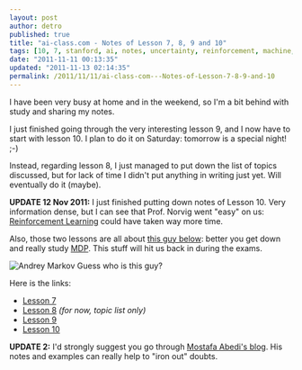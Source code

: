 ```yaml
---
layout: post
author: detro
published: true
title: "ai-class.com - Notes of Lesson 7, 8, 9 and 10"
tags: [10, 7, stanford, ai, notes, uncertainty, reinforcement, machine, planning, learning, logic, 9, 8, mdp, class]
date: "2011-11-11 00:13:35"
updated: "2011-11-13 02:14:35"
permalink: /2011/11/11/ai-class-com---Notes-of-Lesson-7-8-9-and-10
---
```


I have been very busy at home and in the weekend, so I'm a bit behind with study and sharing my notes.

I just finished going through the very interesting lesson 9, and I now have to start with lesson 10. I plan to do it on Saturday: tomorrow is a special night! ;-)

Instead, regarding lesson 8, I just managed to put down the list of topics discussed, but for lack of time I didn't put anything in writing just yet. Will eventually do it (maybe).

**UPDATE 12 Nov 2011:** I just finished putting down notes of Lesson 10. Very information dense, but I can see that Prof. Norvig went "easy" on us: [Reinforcement Learning](http://en.wikipedia.org/wiki/Reinforcement_learning) could have taken way more time.

Also, those two lessons are all about [this guy below](http://en.wikipedia.org/wiki/Andrey_Markov): better you get down and really study [MDP](http://en.wikipedia.org/wiki/Markov_decision_process). This stuff will hit us back in during the exams.

<div class="img">
<img src="http://upload.wikimedia.org/wikipedia/commons/7/70/AAMarkov.jpg" alt="Andrey Markov" />
Guess who is this guy?
</div>

Here is the links:

* [Lesson 7](http://www.evernote.com/shard/s1/sh/890ab400-63c3-4d62-b55a-8de8cba3d36a/109a5d2f8b55ff7b5c5be2b5239760f3)
* [Lesson 8](http://www.evernote.com/shard/s1/sh/f69fddaf-d16c-4bd0-9a06-a88cd0adcf40/e9e2e0da6bb2362564a050c7e8aa912e) _(for now, topic list only)_
* [Lesson 9](http://www.evernote.com/shard/s1/sh/9bf95821-df06-46a8-9ff9-bbfa8ce744b9/686a958b8918030669c80e3ffc631e83)
* [Lesson 10](http://www.evernote.com/shard/s1/sh/2f5eeb2e-5e36-4e08-a1a9-241eb9b64cc1/83a8f64c91e2c5dc5e76d2847f5a2307)

**UPDATE 2:** I'd strongly suggest you go through [Mostafa Abedi's blog](http://mostafaabedi.wordpress.com/). His notes and examples can really help to "iron out" doubts.
